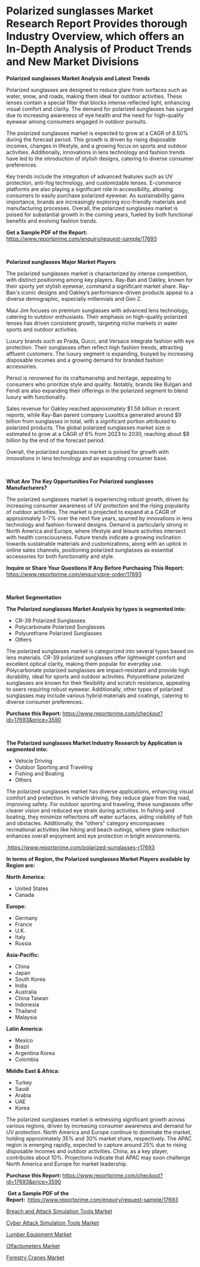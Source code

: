 <p><h1>Polarized sunglasses Market Research Report Provides thorough Industry Overview, which offers an In-Depth Analysis of Product Trends and New Market Divisions</h1></p><p><strong>Polarized sunglasses Market Analysis and Latest Trends</strong></p>
<p><p>Polarized sunglasses are designed to reduce glare from surfaces such as water, snow, and roads, making them ideal for outdoor activities. These lenses contain a special filter that blocks intense reflected light, enhancing visual comfort and clarity. The demand for polarized sunglasses has surged due to increasing awareness of eye health and the need for high-quality eyewear among consumers engaged in outdoor pursuits.</p><p>The polarized sunglasses market is expected to grow at a CAGR of 8.50% during the forecast period. This growth is driven by rising disposable incomes, changes in lifestyle, and a growing focus on sports and outdoor activities. Additionally, innovations in lens technology and fashion trends have led to the introduction of stylish designs, catering to diverse consumer preferences. </p><p>Key trends include the integration of advanced features such as UV protection, anti-fog technology, and customizable lenses. E-commerce platforms are also playing a significant role in accessibility, allowing consumers to easily purchase polarized eyewear. As sustainability gains importance, brands are increasingly exploring eco-friendly materials and manufacturing processes. Overall, the polarized sunglasses market is poised for substantial growth in the coming years, fueled by both functional benefits and evolving fashion trends.</p></p>
<p><strong>Get a Sample PDF of the Report:&nbsp;</strong> <a href="https://www.reportprime.com/enquiry/request-sample/17693?utm_campaign=39&utm_medium=2&utm_source=Github&utm_content=ia&utm_term=20112024&utm_id=polarized-sunglasses">https://www.reportprime.com/enquiry/request-sample/17693</a></p>
<p>&nbsp;</p>
<p><strong>Polarized sunglasses Major Market Players</strong></p>
<p><p>The polarized sunglasses market is characterized by intense competition, with distinct positioning among key players. Ray-Ban and Oakley, known for their sporty yet stylish eyewear, command a significant market share. Ray-Ban's iconic designs and Oakley’s performance-driven products appeal to a diverse demographic, especially millennials and Gen Z.</p><p>Maui Jim focuses on premium sunglasses with advanced lens technology, catering to outdoor enthusiasts. Their emphasis on high-quality polarized lenses has driven consistent growth, targeting niche markets in water sports and outdoor activities.</p><p>Luxury brands such as Prada, Gucci, and Versace integrate fashion with eye protection. Their sunglasses often reflect high fashion trends, attracting affluent customers. The luxury segment is expanding, buoyed by increasing disposable incomes and a growing demand for branded fashion accessories.</p><p>Persol is renowned for its craftsmanship and heritage, appealing to consumers who prioritize style and quality. Notably, brands like Bulgari and Fendi are also expanding their offerings in the polarized segment to blend luxury with functionality.</p><p>Sales revenue for Oakley reached approximately $1.56 billion in recent reports, while Ray-Ban parent company Luxottica generated around $9 billion from sunglasses in total, with a significant portion attributed to polarized products. The global polarized sunglasses market size is estimated to grow at a CAGR of 6% from 2023 to 2030, reaching about $8 billion by the end of the forecast period.</p><p>Overall, the polarized sunglasses market is poised for growth with innovations in lens technology and an expanding consumer base.</p></p>
<p>&nbsp;</p>
<p><strong>What Are The Key Opportunities For Polarized sunglasses Manufacturers?</strong></p>
<p><p>The polarized sunglasses market is experiencing robust growth, driven by increasing consumer awareness of UV protection and the rising popularity of outdoor activities. The market is projected to expand at a CAGR of approximately 5-7% over the next five years, spurred by innovations in lens technology and fashion-forward designs. Demand is particularly strong in North America and Europe, where lifestyle and leisure activities intersect with health consciousness. Future trends indicate a growing inclination towards sustainable materials and customizations, along with an uptick in online sales channels, positioning polarized sunglasses as essential accessories for both functionality and style.</p></p>
<p><strong>Inquire or Share Your Questions If Any Before Purchasing This Report:</strong> <a href="https://www.reportprime.com/enquiry/pre-order/17693?utm_campaign=39&utm_medium=2&utm_source=Github&utm_content=ia&utm_term=20112024&utm_id=polarized-sunglasses">https://www.reportprime.com/enquiry/pre-order/17693</a></p>
<p>&nbsp;</p>
<p><strong>Market Segmentation</strong></p>
<p><strong>The Polarized sunglasses Market Analysis by types is segmented into:</strong></p>
<p><ul><li>CR-39 Polarized Sunglasses</li><li>Polycarbonate Polarized Sunglasses</li><li>Polyurethane Polarized Sunglasses</li><li>Others</li></ul></p>
<p><p>The polarized sunglasses market is categorized into several types based on lens materials. CR-39 polarized sunglasses offer lightweight comfort and excellent optical clarity, making them popular for everyday use. Polycarbonate polarized sunglasses are impact-resistant and provide high durability, ideal for sports and outdoor activities. Polyurethane polarized sunglasses are known for their flexibility and scratch resistance, appealing to users requiring robust eyewear. Additionally, other types of polarized sunglasses may include various hybrid materials and coatings, catering to diverse consumer preferences.</p></p>
<p><strong>Purchase this Report:&nbsp;</strong><a href="https://www.reportprime.com/checkout?id=17693&price=3590&utm_campaign=39&utm_medium=2&utm_source=Github&utm_content=ia&utm_term=20112024&utm_id=polarized-sunglasses">https://www.reportprime.com/checkout?id=17693&price=3590</a></p>
<p>&nbsp;</p>
<p><strong>The Polarized sunglasses Market Industry Research by Application is segmented into:</strong></p>
<p><ul><li>Vehicle Driving</li><li>Outdoor Sporting and Traveling</li><li>Fishing and Boating</li><li>Others</li></ul></p>
<p><p>The polarized sunglasses market has diverse applications, enhancing visual comfort and protection. In vehicle driving, they reduce glare from the road, improving safety. For outdoor sporting and traveling, these sunglasses offer clearer vision and reduced eye strain during activities. In fishing and boating, they minimize reflections off water surfaces, aiding visibility of fish and obstacles. Additionally, the "others" category encompasses recreational activities like hiking and beach outings, where glare reduction enhances overall enjoyment and eye protection in bright environments.</p></p>
<p><a href="https://www.reportprime.com/polarized-sunglasses-r17693?utm_campaign=39&utm_medium=2&utm_source=Github&utm_content=ia&utm_term=20112024&utm_id=polarized-sunglasses">&nbsp;https://www.reportprime.com/polarized-sunglasses-r17693</a></p>
<p><strong>In terms of Region, the Polarized sunglasses Market Players available by Region are:</strong></p>
<p>
    <p> <strong> North America: </strong>
        <ul>
            <li>United States</li>
            <li>Canada</li>
        </ul>
        </p> 
    <p> <strong> Europe: </strong>
        <ul>
            <li>Germany</li>
            <li>France</li>
            <li>U.K.</li>
            <li>Italy</li>
            <li>Russia</li>
        </ul>
        </p> 
    <p> <strong> Asia-Pacific: </strong>
        <ul>
            <li>China</li>
            <li>Japan</li>
            <li>South Korea</li>
            <li>India</li>
            <li>Australia</li>
            <li>China Taiwan</li>
            <li>Indonesia</li>
            <li>Thailand</li>
            <li>Malaysia</li>
        </ul>
        </p> 
    <p> <strong> Latin America: </strong>
        <ul>
            <li>Mexico</li>
            <li>Brazil</li>
            <li>Argentina Korea</li>
            <li>Colombia</li>
        </ul>
        </p> 
    <p> <strong> Middle East & Africa: </strong>
        <ul>
            <li>Turkey</li>
            <li>Saudi</li>
            <li>Arabia</li>
            <li>UAE</li>
            <li>Korea</li>
        </ul>
    </p>
    </p>
<p><p>The polarized sunglasses market is witnessing significant growth across various regions, driven by increasing consumer awareness and demand for UV protection. North America and Europe continue to dominate the market, holding approximately 35% and 30% market share, respectively. The APAC region is emerging rapidly, expected to capture around 25% due to rising disposable incomes and outdoor activities. China, as a key player, contributes about 10%. Projections indicate that APAC may soon challenge North America and Europe for market leadership.</p></p>
<p><strong>Purchase this Report: </strong><a href="https://www.reportprime.com/checkout?id=17693&price=3590&utm_campaign=39&utm_medium=2&utm_source=Github&utm_content=ia&utm_term=20112024&utm_id=polarized-sunglasses">https://www.reportprime.com/checkout?id=17693&price=3590</a></p>
<p>&nbsp;<strong>Get a Sample PDF of the Report:&nbsp;&nbsp;</strong><a href="https://www.reportprime.com/enquiry/request-sample/17693?utm_campaign=39&utm_medium=2&utm_source=Github&utm_content=ia&utm_term=20112024&utm_id=polarized-sunglasses">https://www.reportprime.com/enquiry/request-sample/17693</a></p>
<p><strong></strong></p>
<p><p><a href="https://issuu.com/reportprime-2/docs/breach-and-attack-simulation-tools-_63aa594290c711?utm_campaign=39&utm_medium=2&utm_source=Github&utm_content=ia&utm_term=20112024&utm_id=polarized-sunglasses">Breach and Attack Simulation Tools Market</a></p><p><a href="https://issuu.com/reportprime-2/docs/cyber-attack-simulation-tools-marke_65b54ed3007dc3?utm_campaign=39&utm_medium=2&utm_source=Github&utm_content=ia&utm_term=20112024&utm_id=polarized-sunglasses">Cyber Attack Simulation Tools Market</a></p><p><a href="https://www.linkedin.com/pulse/lumber-equipment-market-innovations-trends-comprehensive-nd5we?utm_campaign=39&utm_medium=2&utm_source=Github&utm_content=ia&utm_term=20112024&utm_id=polarized-sunglasses">Lumber Equipment Market</a></p><p><a href="https://www.linkedin.com/pulse/olfactometers-market-size-share-growth-analysis-type-application-ierue?utm_campaign=39&utm_medium=2&utm_source=Github&utm_content=ia&utm_term=20112024&utm_id=polarized-sunglasses">Olfactometers Market</a></p><p><a href="https://www.linkedin.com/pulse/navigating-global-forestry-cranes-market-from-trends-strategy-0txde?utm_campaign=39&utm_medium=2&utm_source=Github&utm_content=ia&utm_term=20112024&utm_id=polarized-sunglasses">Forestry Cranes Market</a></p></p>